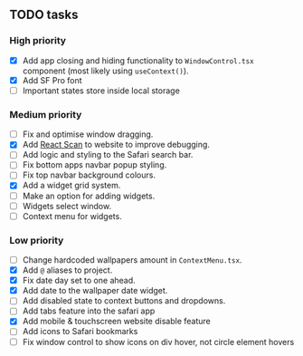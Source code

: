 ## TODO tasks

### High priority

- [x] Add app closing and hiding functionality to `WindowControl.tsx` component (most likely using `useContext()`).
- [x] Add SF Pro font
- [ ] Important states store inside local storage

### Medium priority

- [ ] Fix and optimise window dragging.
- [x] Add [React Scan](https://github.com/aidenybai/react-scan) to website to improve debugging.
- [ ] Add logic and styling to the Safari search bar.
- [ ] Fix bottom apps navbar popup styling.
- [ ] Fix top navbar background colours.
- [x] Add a widget grid system.
- [ ] Make an option for adding widgets.
- [ ] Widgets select window.
- [ ] Context menu for widgets.

### Low priority

- [ ] Change hardcoded wallpapers amount in `ContextMenu.tsx`.
- [x] Add `@` aliases to project.
- [x] Fix date day set to one ahead.
- [x] Add date to the wallpaper date widget.
- [ ] Add disabled state to context buttons and dropdowns.
- [ ] Add tabs feature into the safari app
- [x] Add mobile & touchscreen website disable feature
- [ ] Add icons to Safari bookmarks
- [ ] Fix window control to show icons on div hover, not circle element hovers
